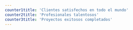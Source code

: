 ```yaml
---
counter1title: 'Clientes satisfechos en todo el mundo'
counter2title: 'Profesionales talentosos'
counter3title: 'Proyectos exitosos completados'
---
```

